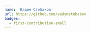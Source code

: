```yaml
---
name: 'Вадим Стебаков'
url: https://github.com/vadymstebakov
badges:
  - first-contribution-small
---
```

